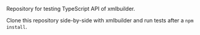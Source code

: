 Repository for testing TypeScript API of xmlbuilder.

Clone this repository side-by-side with xmlbuilder and run tests after a `npm install`.
